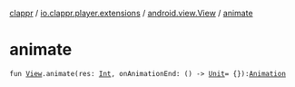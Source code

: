 [clappr](../../index.md) / [io.clappr.player.extensions](../index.md) / [android.view.View](index.md) / [animate](./animate.md)

# animate

`fun `[`View`](https://developer.android.com/reference/android/view/View.html)`.animate(res: `[`Int`](https://kotlinlang.org/api/latest/jvm/stdlib/kotlin/-int/index.html)`, onAnimationEnd: () -> `[`Unit`](https://kotlinlang.org/api/latest/jvm/stdlib/kotlin/-unit/index.html)` = {}): `[`Animation`](https://developer.android.com/reference/android/view/animation/Animation.html)